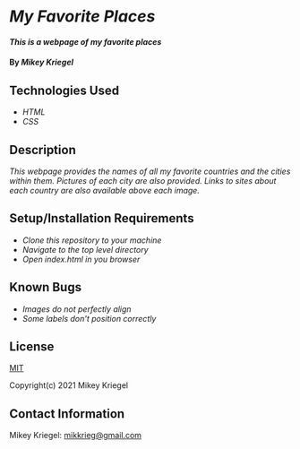 # _My Favorite Places_

#### _This is a webpage of my favorite places_

#### By _**Mikey Kriegel**_

## Technologies Used

* _HTML_
* _CSS_

## Description

_This webpage provides the names of all my favorite countries and the cities within them. Pictures of each
city are also provided. Links to sites about each country are also available above each image._

## Setup/Installation Requirements

* _Clone this repository to your machine_
* _Navigate to the top level directory_
* _Open index.html in you browser_

## Known Bugs

* _Images do not perfectly align_
* _Some labels don't position correctly_

## License

[MIT](https://opensource.org/licenses/MIT)

Copyright(c) 2021 Mikey Kriegel

## Contact Information

Mikey Kriegel: mikkrieg@gmail.com
